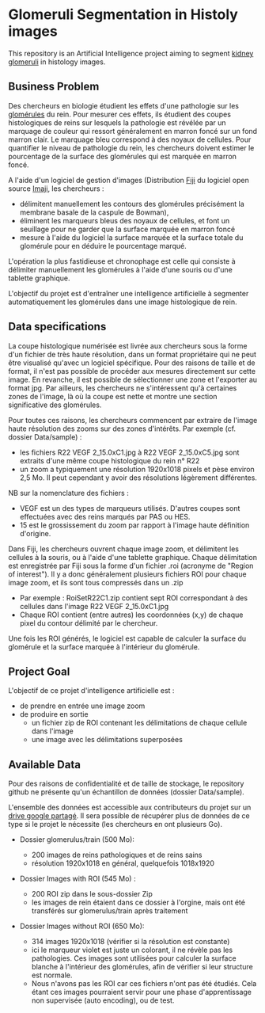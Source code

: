 # Glomeruli Segmentation in Histoly images

This repository is an Artificial Intelligence project aiming to segment [kidney glomeruli](https://en.wikipedia.org/wiki/Glomerulus_(kidney)) in histology images.

## Business Problem

Des chercheurs en biologie étudient les effets d'une pathologie sur les [glomérules](https://fr.wikipedia.org/wiki/Glom%C3%A9rule_r%C3%A9nal) du rein. Pour mesurer ces effets, ils étudient des coupes histologiques de reins sur lesquels la pathologie est révélée par un marquage de couleur qui ressort généralement en marron foncé sur un fond marron clair. Le marquage bleu correspond à des noyaux de cellules. Pour quantifier le niveau de pathologie du rein, les chercheurs doivent estimer le pourcentage de la surface des glomérules qui est marquée en marron foncé.

A l'aide d'un logiciel de gestion d'images (Distribution [Fiji](http://fiji.sc/) du logiciel open source [Imaji](https://en.wikipedia.org/wiki/ImageJ), les chercheurs :
* délimitent manuellement les contours des glomérules précisément la membrane basale de la caspule de Bowman),
* éliminent les marqueurs bleus des noyaux de cellules, et font un seuillage pour ne garder que la surface marquée en marron foncé
* mesure à l'aide du logiciel la surface marquée et la surface totale du glomérule pour en déduire le pourcentage marqué.

L'opération la plus fastidieuse et chronophage est celle qui consiste à délimiter manuellement les glomérules à l'aide d'une souris ou d'une tablette graphique.

L'objectif du projet est d'entraîner une intelligence artificielle à segmenter automatiquement les glomérules dans une image histologique de rein.

## Data specifications

La coupe histologique numérisée est livrée aux chercheurs sous la forme d'un fichier de très haute résolution, dans un format propriétaire qui ne peut être visualisé qu'avec un logiciel spécifique. Pour des raisons de taille et de format, il n'est pas possible de procéder aux mesures directement sur cette image. En revanche, il est possible de sélectionner une zone et l'exporter au format jpg. Par ailleurs, les chercheurs ne s'intéressent qu'à certaines zones de l'image, là où la coupe est nette et montre une section significative des glomérules.

Pour toutes ces raisons, les chercheurs commencent par extraire de l'image haute résolution des zooms sur des zones d'intérêts. Par exemple (cf. dossier Data/sample) :
*  les fichiers R22 VEGF 2_15.0xC1.jpg à R22 VEGF 2_15.0xC5.jpg sont extraits d'une même coupe histologique du rein n° R22
* un zoom a typiquement une résolution 1920x1018 pixels et pèse environ 2,5 Mo. Il peut cependant y avoir des résolutions légèrement différentes.

NB sur la nomenclature des fichiers :
* VEGF est un des types de marqueurs utilisés. D'autres coupes sont effectuées avec des reins marqués par PAS ou HES.
* 15 est le grossissement du zoom par rapport à l'image haute définition d'origine.

Dans Fiji, les chercheurs ouvrent chaque image zoom, et délimitent les cellules à la souris, ou à l'aide d'une tablette graphique. Chaque délimitation est enregistrée par Fiji sous la forme d'un fichier .roi (acronyme de "Region of interest"). Il y a donc généralement plusieurs fichiers ROI pour chaque image zoom, et ils sont tous compressés dans un .zip
* Par exemple : RoiSetR22C1.zip contient sept ROI correspondant à des cellules dans l'image R22 VEGF 2_15.0xC1.jpg
* Chaque ROI contient (entre autres) les coordonnées (x,y) de chaque pixel du contour délimité par le chercheur.

Une fois les ROI générés, le logiciel est capable de calculer la surface du glomérule et la surface marquée à l'intérieur du glomérule.

## Project Goal

L'objectif de ce projet d'intelligence artificielle est :
* de prendre en entrée une image zoom
* de produire en sortie
  * un fichier zip de ROI contenant les délimitations de chaque cellule dans l'image
  * une image avec les délimitations superposées

## Available Data

Pour des raisons de confidentialité et de taille de stockage, le repository github ne présente qu'un échantillon de données (dossier Data/sample).

L'ensemble des données est accessible aux contributeurs du projet sur un [drive google partagé](https://drive.google.com/open?id=1rmJG8g-bZpiiZyb6SJd3uqtqJOa-EQ9X). Il sera possible de récupérer plus de données de ce type si le projet le nécessite (les chercheurs en ont plusieurs Go).

* Dossier glomerulus/train (500 Mo):
  * 200 images de reins pathologiques et de reins sains
  * résolution 1920x1018  en général, quelquefois 1018x1920


* Dossier Images with ROI (545 Mo) :
  * 200 ROI zip dans le sous-dossier Zip
  * les images de rein étaient dans ce dossier à l'orgine, mais ont été transférés sur glomerulus/train après traitement


* Dossier Images without ROI (650 Mo):
  * 314 images 1920x1018 (vérifier si la résolution est constante)
  * ici le marqueur violet est juste un colorant, il ne révèle pas les pathologies. Ces images sont utilisées pour calculer la surface blanche à l'intérieur des glomérules, afin de vérifier si leur structure est normale.
  * Nous n'avons pas les ROI car ces fichiers n'ont pas été étudiés. Cela étant ces images pourraient servir pour une phase d'apprentissage non supervisée (auto encoding), ou de test.
